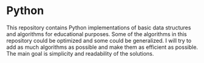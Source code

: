 # Python

This repository contains Python implementations of basic data structures and algorithms for educational purposes. Some of the algorithms in this repository could be optimized and some could be generalized. I will try to add as much algorithms as possible and make them as efficient as possible. The main goal is simplicity and readability of the solutions. 
